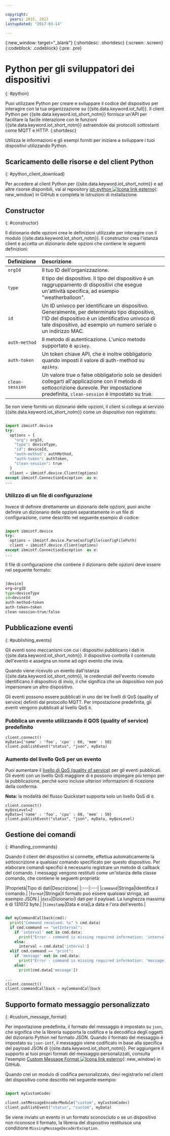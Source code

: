 ```yaml
---

copyright:
  years: 2015, 2017
lastupdated: "2017-03-14"

---
```


{:new_window: target="_blank"}
{:shortdesc: .shortdesc}
{:screen: .screen}
{:codeblock: .codeblock}
{:pre: .pre}


# Python per gli sviluppatori dei dispositivi
{: #python}

Puoi utilizzare Python per creare e sviluppare il codice del dispositivo per interagire con la tua organizzazione su {{site.data.keyword.iot_full}}. Il client Python per {{site.data.keyword.iot_short_notm}} fornisce un'API per facilitare la facile interazione con le funzioni {{site.data.keyword.iot_short_notm}} astraendole dai protocolli sottostanti come MQTT e HTTP.
{:shortdesc}

Utilizza le informazioni e gli esempi forniti per iniziare a sviluppare i tuoi dispositivi utilizzando Python.

## Scaricamento delle risorse e del client Python
{: #python_client_download}

Per accedere al client Python per {{site.data.keyword.iot_short_notm}} e ad altre risorse disponibili, vai al repository [iot-python ![Icona link esterno](../../../../icons/launch-glyph.svg "Icona link esterno")](https://github.com/ibm-watson-iot/iot-python){: new_window} in GitHub e completa le istruzioni di installazione.

## Constructor
{: #constructor}

Il dizionario delle opzioni crea le definizioni utilizzate per interagire con il modulo {{site.data.keyword.iot_short_notm}}. Il constructor crea l'istanza client e accetta un dizionario delle opzioni che contiene le seguenti definizioni:

|Definizione|Descrizione |
|:---|:---|
|`orgId`|Il tuo ID dell'organizzazione.|
|`type`|Il tipo del dispositivo. Il tipo del dispositivo è un raggruppamento di dispositivi che esegue un'attività specifica, ad esempio "weatherballoon".|
|`id`|Un ID univoco per identificare un dispositivo. Generalmente, per determinato tipo dispositivo, l'ID del dispositivo è un identificativo univoco di tale dispositivo, ad esempio un numero seriale o un indirizzo MAC.|
|`auth-method`|Il metodo di autenticazione. L'unico metodo supportato è `apikey`.|
|`auth-token`|Un token chiave API, che è inoltre obbligatorio quando imposti il valore di auth-method su `apikey`.|
|`clean-session`|Un valore true o false obbligatorio solo se desideri collegarti all'applicazione con il metodo di sottoscrizione durevole. Per impostazione predefinita, `clean-session` è impostato su true.|

Se non viene fornito un dizionario delle opzioni, il client si collega al servizio {{site.data.keyword.iot_short_notm}} come un dispositivo non registrato.

```python

import ibmiotf.device
try:
  options = {
    "org": orgId,
    "type": deviceType,
    "id": deviceId,
    "auth-method": authMethod,
    "auth-token": authToken,
    "clean-session": true
  }
  client = ibmiotf.device.Client(options)
except ibmiotf.ConnectionException  as e:
...
```

### Utilizzo di un file di configurazione

Invece di definire direttamente un dizionario delle opzioni, puoi anche definire un dizionario delle opzioni separatamente in un file di configurazione, come descritto nel seguente esempio di codice:

```python

import ibmiotf.device
try:
  options = ibmiotf.device.ParseConfigFile(configFilePath)
  client = ibmiotf.device.Client(options)
except ibmiotf.ConnectionException  as e:
...
```

Il file di configurazione che contiene il dizionario delle opzioni deve essere nel seguente formato:

```python

[device]
org=orgID
type=deviceType
id=deviceId
auth-method=token
auth-token=token
clean-session=true/false
```

## Pubblicazione eventi
{: #publishing_events}

Gli eventi sono meccanismi con cui i dispositivi pubblicano i dati in {{site.data.keyword.iot_short_notm}}. Il dispositivo controlla il contenuto dell'evento e assegna un nome ad ogni evento che invia.

Quando viene ricevuto un evento dall'istanza {{site.data.keyword.iot_short_notm}}, le credenziali dell'evento ricevuto identificano il dispositivo di invio, il che significa che un dispositivo non può impersonare un altro dispositivo.

Gli eventi possono essere pubblicati in uno dei tre livelli di QoS (quality of service) definiti dal protocollo MQTT.  Per impostazione predefinita, gli eventi vengono pubblicati al livello QoS `0`.

### Pubblica un evento utilizzando il QOS (quality of service) predefinito

```
client.connect()
myData={'name' : 'foo', 'cpu' : 60, 'mem' : 50}
client.publishEvent("status", "json", myData)
```

### Aumento del livello QoS per un evento

Puoi aumentare il [livello di QoS (quality of service)](../../reference/mqtt/index.html#qos-levels) per gli eventi pubblicati. Gli eventi con un livello QoS maggiore di `0` possono impiegare più tempo per la pubblicazione, perché sono incluse ulteriori informazioni di ricezione della conferma.

**Nota:** la modalità del flusso Quickstart supporta solo un livello QoS di `0`.

```
client.connect()
myQosLevel=2
myData={'name' : 'foo', 'cpu' : 60, 'mem' : 50}
client.publishEvent("status", "json", myData, myQosLevel)
```
## Gestione dei comandi
{: #handling_commands}

Quando il client del dispositivo si connette, effettua automaticamente la sottoscrizione a qualsiasi comando specificato per questo dispositivo. Per elaborare comandi specifici è necessario registrare un metodo di callback del comando. I messaggi vengono restituiti come un'istanza della classe comando, che contiene le seguenti proprietà:

|Proprietà|Tipo di dati|Descrizione|
|:---|:---|
|`command`|Stringa|Identifica il comando.|
|`format`|Stringa|Il formato può essere qualsiasi stringa, ad esempio JSON.|
|`data`|Dizionario|I dati per il payload. La lunghezza massima è di 131072 byte.|
|`timestamp`|Data e ora|La data e l'ora dell'evento.|


```python

def myCommandCallback(cmd):
  print("Command received: %s" % cmd.data)
  if cmd.command == "setInterval":
    if 'interval' not in cmd.data:
      print("Error - command is missing required information: 'interval'")
    else:
      interval = cmd.data['interval']
  elif cmd.command == "print":
    if 'message' not in cmd.data:
      print("Error - command is missing required information: 'message'")
    else:
      print(cmd.data['message'])

...
client.connect()
client.commandCallback = myCommandCallback
```

## Supporto formato messaggio personalizzato
{: #custom_message_format}

Per impostazione predefinita, il formato del messaggio è impostato su `json`, che significa che la libreria supporta la codifica e la decodifica degli oggetti del dizionario Python nel formato JSON. Quando il formato del messaggio è impostato su `json-iotf`, il messaggio viene codificato in base alla specifica del payload JSON di {{site.data.keyword.iot_short_notm}}. Per aggiungere il supporto ai tuoi propri formati del messaggio personalizzati, consulta l'esempio [Custom Message Format ![Icona link esterno](../../../../icons/launch-glyph.svg "Icona link esterno")](https://github.com/ibm-watson-iot/iot-python/tree/master/samples/customMessageFormat){: new_window} in GitHub.

Quando crei un modulo di codifica personalizzato, devi registrarlo nel client del dispositivo come descritto nel seguente esempio:

```python

import myCustomCodec

client.setMessageEncoderModule("custom", myCustomCodec)
client.publishEvent("status", "custom", myData)
```
Se viene inviato un evento in un formato sconosciuto o se un dispositivo non riconosce il formato, la libreria del dispositivo restituisce una condizione `MissingMessageDecoderException`.
